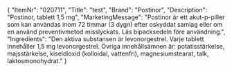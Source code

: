 {
  "ItemNr": "020711",
  "Title": "test",
  "Brand": "Postinor",
  "Description": "Postinor, tablett 1,5 mg",
  "MarketingMessage": "Postinor är ett akut-p-piller som kan användas inom 72 timmar (3 dygn) efter oskyddat samlag eller om en använd preventivmetod misslyckats. Läs bipacksedeln före användning.",
  "Ingredients": "Den aktiva substansen är levonorgestrel. Varje tablett innehåller 1,5 mg levonorgestrel. Övriga innehållsämnen är: potatisstärkelse, majsstärkelse, kiseldioxid (kolloidal, vattenfri), magnesiumstearat, talk, laktosmonohydrat."
}